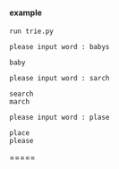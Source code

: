 #### example

    run trie.py
    
    please input word : babys
    
    baby

    please input word : sarch

    search
    march

    please input word : plase

    place
    please


=====


